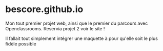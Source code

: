 # bescore.github.io

Mon tout premier projet web, ainsi que le premier du parcours avec Openclassrooms.
Reservia projet 2 voir le site !

Il fallait tout simplement  intégrer une maquette à pour qu'elle soit le plus fidèle possible
